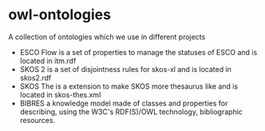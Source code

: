 # owl-ontologies
A collection of ontologies which we use in different projects

* ESCO Flow is a set of properties to manage the statuses of ESCO and is located in itm.rdf
* SKOS 2 is a set of disjointness rules for skos-xl and is located in skos2.rdf
* SKOS The is a extension to make SKOS more thesaurus like and is located in skos-thes.xml
* BIBRES a knowledge model made of classes and properties for describing, using the W3C's RDF(S)/OWL technology, bibliographic resources.